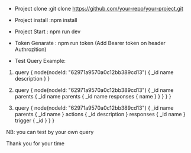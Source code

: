 * Project clone :git clone https://github.com/your-repo/your-project.git

* Project install :npm install

* Project Start : npm run dev
* Token Genarate : npm run token (Add Bearer token on header Authrozition)

* Test Query Example:

 1. query {
  node(nodeId: "62971a9570a0c12bb389cd13") {
    _id
    name
    description
  }
}


 2. query {
  node(nodeId: "62971a9570a0c12bb389cd13") {
    _id
    name
    parents {
      _id
      name
      parents {
        _id
        name
        responses {
          name
        }
      }
    }
  }
}

 3. query {
  node(nodeId: "62971a9570a0c12bb389cd13") {
    _id
    name
    parents {
      _id
      name
    }
    actions {
      _id
      description
    }
    responses {
      _id
      name
    }
    trigger {
      _id
    }
  }
}


NB: you can test by your own query

Thank you for your time

 
